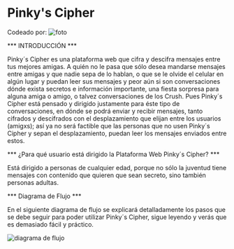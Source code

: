 # Pinky's Cipher

 Codeado por:
 ![foto](https://user-images.githubusercontent.com/47750982/53785464-92ee4600-3ee6-11e9-8d04-ae2f1c5cf65e.jpg)

*** INTRODUCCIÓN ***

Pinky´s Cipher es una plataforma web que cifra y descifra mensajes entre tus mejores amigas.
A quién no le pasa que sólo desea mandarse mensajes entre amigas y que nadie sepa de lo hablan, o que se le olvide el celular en algún lugar y puedan leer sus mensajes y peor aún si son conversaciones dónde exista secretos e información importante, una fiesta sorpresa para alguna amiga o amigo, o talvez conversaciones de los Crush.
Pues Pinky´s Cipher está pensado y dirigido justamente para éste tipo de conversaciones, en dónde se podrá enviar y recibir mensajes, tanto cifrados y descifrados con el desplazamiento que elijan entre los usuarios (amigxs); así ya no será factible que las personas que no usen Pinky´s Cipher y sepan el desplazamiento, puedan leer los mensajes enviados entre estos.

*** ¿Para qué usuario está dirigido la Plataforma Web Pinky´s Cipher? ***

Está dirigido a personas de cualquier edad, porque no sólo la juventud tiene mensajes con contenido que quieren que sean secreto, sino también personas adultas.

*** Diagrama de Flujo ***

En el siguiente diagrama de flujo se explicará detalladamente los pasos que se debe seguir para poder utilizar Pinky´s Cipher, sigue leyendo y verás que es demasiado fácil y práctico.

![diagrama de flujo](https://user-images.githubusercontent.com/47750982/53785752-8e765d00-3ee7-11e9-9ee8-567e68cc48bd.jpg)

